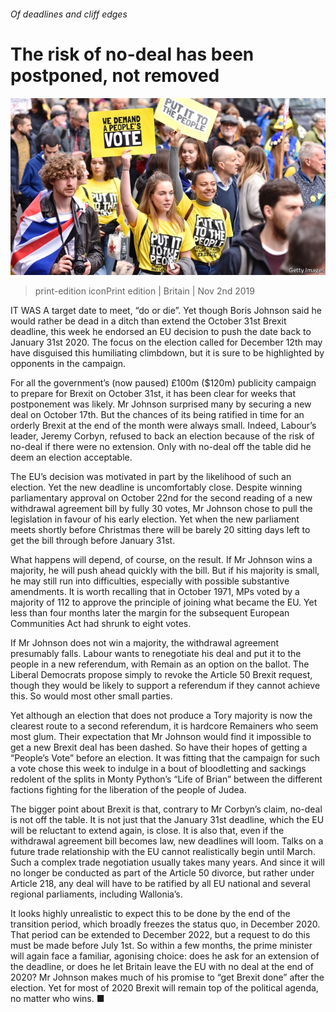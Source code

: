###### Of deadlines and cliff edges

# The risk of no-deal has been postponed, not removed 

![image](images/20191102_BRP006_0.jpg) 

> print-edition iconPrint edition | Britain | Nov 2nd 2019 

IT WAS A target date to meet, “do or die”. Yet though Boris Johnson said he would rather be dead in a ditch than extend the October 31st Brexit deadline, this week he endorsed an EU decision to push the date back to January 31st 2020. The focus on the election called for December 12th may have disguised this humiliating climbdown, but it is sure to be highlighted by opponents in the campaign. 

For all the government’s (now paused) £100m ($120m) publicity campaign to prepare for Brexit on October 31st, it has been clear for weeks that postponement was likely. Mr Johnson surprised many by securing a new deal on October 17th. But the chances of its being ratified in time for an orderly Brexit at the end of the month were always small. Indeed, Labour’s leader, Jeremy Corbyn, refused to back an election because of the risk of no-deal if there were no extension. Only with no-deal off the table did he deem an election acceptable. 

The EU’s decision was motivated in part by the likelihood of such an election. Yet the new deadline is uncomfortably close. Despite winning parliamentary approval on October 22nd for the second reading of a new withdrawal agreement bill by fully 30 votes, Mr Johnson chose to pull the legislation in favour of his early election. Yet when the new parliament meets shortly before Christmas there will be barely 20 sitting days left to get the bill through before January 31st. 

What happens will depend, of course, on the result. If Mr Johnson wins a majority, he will push ahead quickly with the bill. But if his majority is small, he may still run into difficulties, especially with possible substantive amendments. It is worth recalling that in October 1971, MPs voted by a majority of 112 to approve the principle of joining what became the EU. Yet less than four months later the margin for the subsequent European Communities Act had shrunk to eight votes. 

If Mr Johnson does not win a majority, the withdrawal agreement presumably falls. Labour wants to renegotiate his deal and put it to the people in a new referendum, with Remain as an option on the ballot. The Liberal Democrats propose simply to revoke the Article 50 Brexit request, though they would be likely to support a referendum if they cannot achieve this. So would most other small parties. 

Yet although an election that does not produce a Tory majority is now the clearest route to a second referendum, it is hardcore Remainers who seem most glum. Their expectation that Mr Johnson would find it impossible to get a new Brexit deal has been dashed. So have their hopes of getting a “People’s Vote” before an election. It was fitting that the campaign for such a vote chose this week to indulge in a bout of bloodletting and sackings redolent of the splits in Monty Python’s “Life of Brian” between the different factions fighting for the liberation of the people of Judea. 

The bigger point about Brexit is that, contrary to Mr Corbyn’s claim, no-deal is not off the table. It is not just that the January 31st deadline, which the EU will be reluctant to extend again, is close. It is also that, even if the withdrawal agreement bill becomes law, new deadlines will loom. Talks on a future trade relationship with the EU cannot realistically begin until March. Such a complex trade negotiation usually takes many years. And since it will no longer be conducted as part of the Article 50 divorce, but rather under Article 218, any deal will have to be ratified by all EU national and several regional parliaments, including Wallonia’s. 

It looks highly unrealistic to expect this to be done by the end of the transition period, which broadly freezes the status quo, in December 2020. That period can be extended to December 2022, but a request to do this must be made before July 1st. So within a few months, the prime minister will again face a familiar, agonising choice: does he ask for an extension of the deadline, or does he let Britain leave the EU with no deal at the end of 2020? Mr Johnson makes much of his promise to “get Brexit done” after the election. Yet for most of 2020 Brexit will remain top of the political agenda, no matter who wins. ■ 


